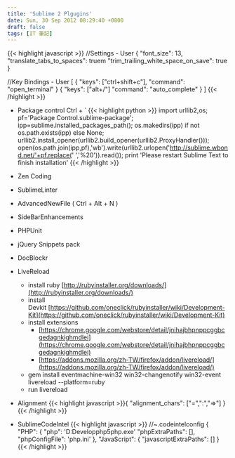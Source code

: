 ```yaml
---
title: 'Sublime 2 Plgugins'
date: Sun, 30 Sep 2012 08:29:40 +0800
draft: false
tags: [IT 筆記]
---
```


{{< highlight javascript >}}
//Settings - User
{
    "font_size": 13,
    "translate_tabs_to_spaces": truem
    "trim_trailing_white_space_on_save": true
}

//Key Bindings - User
[
    { "keys": ["ctrl+shift+c"], "command": "open_terminal" }
    { "keys": ["alt+/"] "command": "auto_complete" }
]
{{< /highlight >}}


*   Package control Ctrl + `
{{< highlight python >}}
import urllib2,os;
pf='Package Control.sublime-package';
ipp=sublime.installed_packages_path();
os.makedirs(ipp) if not os.path.exists(ipp) else None;
urllib2.install_opener(urllib2.build_opener(urllib2.ProxyHandler()));
open(os.path.join(ipp,pf),'wb').write(urllib2.urlopen('http://sublime.wbond.net/'+pf.replace(' ','%20')).read());
print 'Please restart Sublime Text to finish installation'
{{< /highlight >}}

*   Zen Coding
*   SublimeLinter
*   AdvancedNewFile ( Ctrl + Alt + N )
*   SideBarEnhancements
*   PHPUnit
*   jQuery Snippets pack
*   DocBlockr
*   LiveReload
    *   install ruby [http://rubyinstaller.org/downloads/](http://rubyinstaller.org/downloads/)
    *   install Devkit [https://github.com/oneclick/rubyinstaller/wiki/Development-Kit](https://github.com/oneclick/rubyinstaller/wiki/Development-Kit)
    *   install extensions
        *   [https://chrome.google.com/webstore/detail/jnihajbhpnppcggbcgedagnkighmdlei](https://chrome.google.com/webstore/detail/jnihajbhpnppcggbcgedagnkighmdlei)
        *   [https://addons.mozilla.org/zh-TW/firefox/addon/livereload/](https://addons.mozilla.org/zh-TW/firefox/addon/livereload/)
    *   gem install eventmachine-win32 win32-changenotify win32-event livereload --platform=ruby
    *   run livereload
*   Alignment {{< highlight javascript >}}{ "alignment_chars": ["=",":","=>"] }
{{< /highlight >}}

*   SublimeCodeIntel {{< highlight javascript >}} //~.codeintelconfig { "PHP": { "php": 'D:Developphp5php.exe'
"phpExtraPaths": [], "phpConfigFile": 'php.ini' }, "JavaScript": { "javascriptExtraPaths": [] }
{{< /highlight >}}
